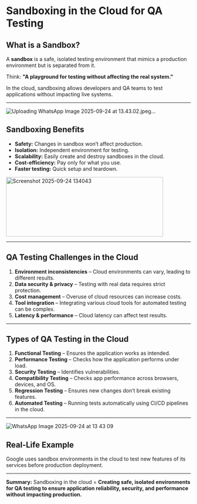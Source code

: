 # Sandboxing in the Cloud for QA Testing

## What is a Sandbox?

A **sandbox** is a safe, isolated testing environment that mimics a production environment but is separated from it.

Think: **"A playground for testing without affecting the real system."**

In the cloud, sandboxing allows developers and QA teams to test applications without impacting live systems.

---

![Uploading WhatsApp Image 2025-09-24 at 13.43.02.jpeg…]()



## Sandboxing Benefits

* **Safety:** Changes in sandbox won’t affect production.
* **Isolation:** Independent environment for testing.
* **Scalability:** Easily create and destroy sandboxes in the cloud.
* **Cost-efficiency:** Pay only for what you use.
* **Faster testing:** Quick setup and teardown.
 <img width="428" height="162" alt="Screenshot 2025-09-24 134043" src="https://github.com/user-attachments/assets/813386c1-bdfd-434f-b7a5-85b492e7afbd" />

---


## QA Testing Challenges in the Cloud

1. **Environment inconsistencies** – Cloud environments can vary, leading to different results.
2. **Data security & privacy** – Testing with real data requires strict protection.
3. **Cost management** – Overuse of cloud resources can increase costs.
4. **Tool integration** – Integrating various cloud tools for automated testing can be complex.
5. **Latency & performance** – Cloud latency can affect test results.

---

## Types of QA Testing in the Cloud

1. **Functional Testing** – Ensures the application works as intended.
2. **Performance Testing** – Checks how the application performs under load.
3. **Security Testing** – Identifies vulnerabilities.
4. **Compatibility Testing** – Checks app performance across browsers, devices, and OS.
5. **Regression Testing** – Ensures new changes don’t break existing features.
6. **Automated Testing** – Running tests automatically using CI/CD pipelines in the cloud.

---
![WhatsApp Image 2025-09-24 at 13 43 09](https://github.com/user-attachments/assets/63cee08d-c9fa-4f92-8d69-b9c65e552d9f)

## Real-Life Example

Google uses sandbox environments in the cloud to test new features of its services before production deployment.

---

**Summary:**
Sandboxing in the cloud = **Creating safe, isolated environments for QA testing to ensure application reliability, security, and performance without impacting production.**
